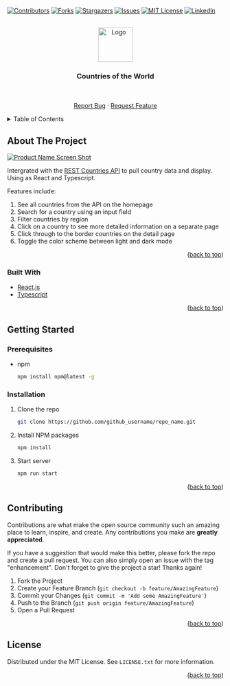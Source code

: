<div id="top"></div>
<!--
*** Thanks for checking out the Best-README-Template. If you have a suggestion
*** that would make this better, please fork the repo and create a pull request
*** or simply open an issue with the tag "enhancement".
*** Don't forget to give the project a star!
*** Thanks again! Now go create something AMAZING! :D
-->

<!-- PROJECT SHIELDS -->
<!--
*** I'm using markdown "reference style" links for readability.
*** Reference links are enclosed in brackets [ ] instead of parentheses ( ).
*** See the bottom of this document for the declaration of the reference variables
*** for contributors-url, forks-url, etc. This is an optional, concise syntax you may use.
*** https://www.markdownguide.org/basic-syntax/#reference-style-links
-->

[![Contributors][contributors-shield]][contributors-url]
[![Forks][forks-shield]][forks-url]
[![Stargazers][stars-shield]][stars-url]
[![Issues][issues-shield]][issues-url]
[![MIT License][license-shield]][license-url]
[![LinkedIn][linkedin-shield]][linkedin-url]

<!-- PROJECT LOGO -->
<br />
<div align="center">
  <a href="https://github.com/matthewakuhata/countries-of-the-world">
    <img src="images/logo.png" alt="Logo" width="80" height="80">
  </a>

<h3 align="center">Countries of the World</h3>

  <p align="center">
    <br />
    <br />
    <a href="https://github.com/matthewakuhata/countries-of-the-world/issues">Report Bug</a>
    ·
    <a href="https://github.com/matthewakuhata/countries-of-the-world/issues">Request Feature</a>
  </p>
</div>

<!-- TABLE OF CONTENTS -->
<details>
  <summary>Table of Contents</summary>
  <ol>
    <li>
      <a href="#about-the-project">About The Project</a>
      <ul>
        <li><a href="#built-with">Built With</a></li>
      </ul>
    </li>
    <li>
      <a href="#getting-started">Getting Started</a>
      <ul>
        <li><a href="#prerequisites">Prerequisites</a></li>
        <li><a href="#installation">Installation</a></li>
      </ul>
    </li>
    <li><a href="#license">License</a></li>
  </ol>
</details>

<!-- ABOUT THE PROJECT -->

## About The Project

[![Product Name Screen Shot][product-screenshot]](https://res.cloudinary.com/dz209s6jk/image/upload/f_auto,q_auto,w_700/Challenges/yhq5ihanseyinzwblaw1.jpg)

Intergrated with the [REST Countries API](https://restcountries.com/) to pull country data and display. Using as React and Typescript.

Features include:

1. See all countries from the API on the homepage
2. Search for a country using an input field
3. Filter countries by region
4. Click on a country to see more detailed information on a separate page
5. Click through to the border countries on the detail page
6. Toggle the color scheme between light and dark mode

<p align="right">(<a href="#top">back to top</a>)</p>

### Built With

- [React.js](https://reactjs.org/)
- [Typescript](https://www.typescriptlang.org/)

<p align="right">(<a href="#top">back to top</a>)</p>

<!-- GETTING STARTED -->

## Getting Started

### Prerequisites

- npm
  ```sh
  npm install npm@latest -g
  ```

### Installation

1. Clone the repo
   ```sh
   git clone https://github.com/github_username/repo_name.git
   ```
2. Install NPM packages
   ```sh
   npm install
   ```
3. Start server
   ```sh
   npm run start
   ```

<p align="right">(<a href="#top">back to top</a>)</p>

<!-- CONTRIBUTING -->

## Contributing

Contributions are what make the open source community such an amazing place to learn, inspire, and create. Any contributions you make are **greatly appreciated**.

If you have a suggestion that would make this better, please fork the repo and create a pull request. You can also simply open an issue with the tag "enhancement".
Don't forget to give the project a star! Thanks again!

1. Fork the Project
2. Create your Feature Branch (`git checkout -b feature/AmazingFeature`)
3. Commit your Changes (`git commit -m 'Add some AmazingFeature'`)
4. Push to the Branch (`git push origin feature/AmazingFeature`)
5. Open a Pull Request

<p align="right">(<a href="#top">back to top</a>)</p>

<!-- LICENSE -->

## License

Distributed under the MIT License. See `LICENSE.txt` for more information.

<p align="right">(<a href="#top">back to top</a>)</p>

<!-- MARKDOWN LINKS & IMAGES -->
<!-- https://www.markdownguide.org/basic-syntax/#reference-style-links -->

[contributors-shield]: https://img.shields.io/github/contributors/matthewakuhata/countries-of-the-world.svg?style=for-the-badge
[contributors-url]: https://github.com/matthewakuhata/countries-of-the-world/graphs/contributors
[forks-shield]: https://img.shields.io/github/forks/matthewakuhata/countries-of-the-world.svg?style=for-the-badge
[forks-url]: https://github.com/matthewakuhata/countries-of-the-world/network/members
[stars-shield]: https://img.shields.io/github/stars/matthewakuhata/countries-of-the-world.svg?style=for-the-badge
[stars-url]: https://github.com/matthewakuhata/countries-of-the-world/stargazers
[issues-shield]: https://img.shields.io/github/issues/matthewakuhata/countries-of-the-world.svg?style=for-the-badge
[issues-url]: https://github.com/matthewakuhata/countries-of-the-world/issues
[license-shield]: https://img.shields.io/github/license/matthewakuhata/countries-of-the-world.svg?style=for-the-badge
[license-url]: https://github.com/matthewakuhata/countries-of-the-world/blob/master/LICENSE.txt
[linkedin-shield]: https://img.shields.io/badge/-LinkedIn-black.svg?style=for-the-badge&logo=linkedin&colorB=555
[linkedin-url]: https://linkedin.com/in/linkedin_username
[product-screenshot]: https://res.cloudinary.com/dz209s6jk/image/upload/f_auto,q_auto,w_700/Challenges/yhq5ihanseyinzwblaw1.jpg
